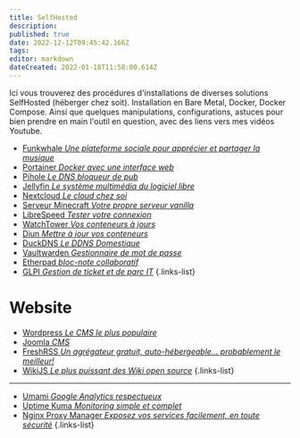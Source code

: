 ```yaml
---
title: SelfHosted
description: 
published: true
date: 2022-12-12T09:45:42.166Z
tags: 
editor: markdown
dateCreated: 2022-01-18T11:58:00.614Z
---
```


Ici vous trouverez des procédures d'installations de diverses solutions SelfHosted (héberger chez soit). Installation en Bare Metal, Docker, Docker Compose. Ainsi que quelques manipulations, configurations, astuces pour bien prendre en main l'outil en question, avec des liens vers mes vidéos Youtube.

- [Funkwhale *Une plateforme sociale pour apprécier et partager la musique*](/SelfHosted/Funkwhale)
- [Portainer *Docker avec une interface web*](/SelfHosted/Portainer)
- [Pihole *Le DNS bloqueur de pub*](/SelfHosted/Pihole)
- [Jellyfin *Le système multimédia du logiciel libre*](/SelfHosted/Jellyfin)
- [Nextcloud *Le cloud chez soi*](/SelfHosted/Nextcloud)
- [Serveur Minecraft *Votre propre serveur vanilla*](/SelfHosted/Serveur-Minecraft)
- [LibreSpeed *Tester votre connexion*](/SelfHosted/LibreSpeed)
- [WatchTower *Vos conteneurs à jours*](/SelfHosted/WatchTower)
- [Diun *Mettre à jour vos conteneurs*](/SelfHosted/diun)
- [DuckDNS *Le DDNS Domestique*](/SelfHosted/DuckDNS)
- [Vaultwarden *Gestionnaire de mot de passe*](/SelfHosted/vaultwarden)
- [Etherpad *bloc-note collaboratif*](/SelfHosted/etherpad)
- [GLPI *Gestion de ticket et de parc IT*](/SelfHosted/GLPI)
{.links-list}

# Website
- [Wordpress *Le CMS le plus populaire*](/SelfHosted/Wordpress)
- [Joomla *CMS*](/SelfHosted/Joomla)
- [FreshRSS *Un agrégateur gratuit, auto-hébergeable... probablement le meilleur!*](/SelfHosted/FreshRSS)
- [WikiJS *Le plus puissant des Wiki open source*](/SelfHosted/WikiJS)
{.links-list}
---
- [Umami *Google Analytics respectueux*](/SelfHosted/umami)
- [Uptime Kuma *Monitoring simple et complet*](/SelfHosted/Uptime-Kuma)
- [Nginx Proxy Manager *Exposez vos services facilement, en toute sécurité*](/SelfHosted/Nginx-Proxy-Manager)
{.links-list}
